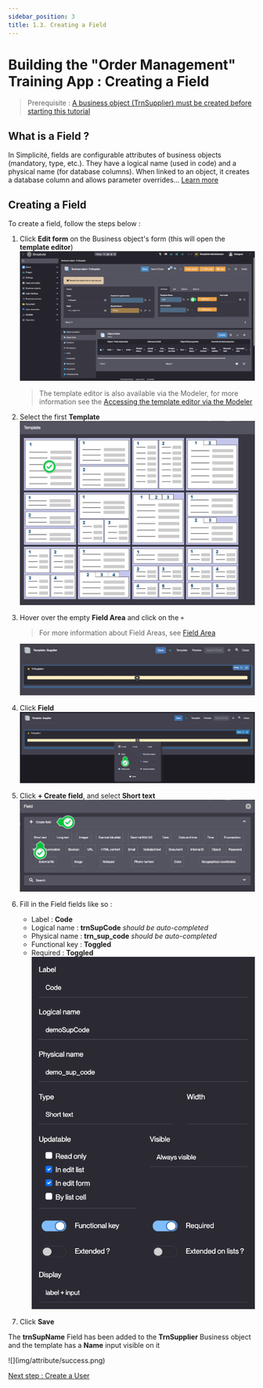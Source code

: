 ```yaml
---
sidebar_position: 3
title: 1.3. Creating a Field
---
```


# Building the "Order Management" Training App : Creating a Field

> Prerequisite : [A business object (TrnSupplier) must be created before starting this tutorial](/lesson/tutorial/getting-started/object)

## What is a Field ?

In Simplicité, fields are configurable attributes of business objects (mandatory, type, etc.). They have a logical name (used in code) and a physical name (for database columns). When linked to an object, it creates a database column and allows parameter overrides... [Learn more](/lesson/docs/platform/businessobjects/fields)

## Creating a Field

To create a field, follow the steps below :

1. Click **Edit form** on the Business object's form (this will open the **template editor**)  
    ![](img/attribute/edit-form.png)
	> The template editor is also available via the Modeler, for more information see the [Accessing the template editor via the Modeler](/lesson/docs/platform/businessobjects/business-objects#creation-assistant-via-the-modeler)
2. Select the first **Template**    
    ![](img/attribute/template.png)
3. Hover over the empty **Field Area** and click on the `+`
    > For more information about Field Areas, see [Field Area](/lesson/docs/platform/userinterface/templating/fields-areas)

    ![](img/attribute/field-area.png)
    
4. Click **Field**  
    ![](img/attribute/add-field.png)
5. Click **+ Create field**, and select **Short text**  
    ![](img/attribute/short-text.png)
6. Fill in the Field fields like so :
    - Label : **Code**
    - Logical name : **trnSupCode** *should be auto-completed* 
    - Physical name : **trn_sup_code** *should be auto-completed*
    - Functional key : **Toggled**
    - Required : **Toggled**  
        ![](img/attribute/create-field.png)
7. Click **Save**

<div class="success">
    <p>The <b>trnSupName</b> Field has been added to the <b>TrnSupplier</b> Business object and the template has a <b>Name</b> input visible on it</p>
    ![](img/attribute/success.png)
</div>

[Next step : Create a User](/lesson/tutorial/getting-started/user)